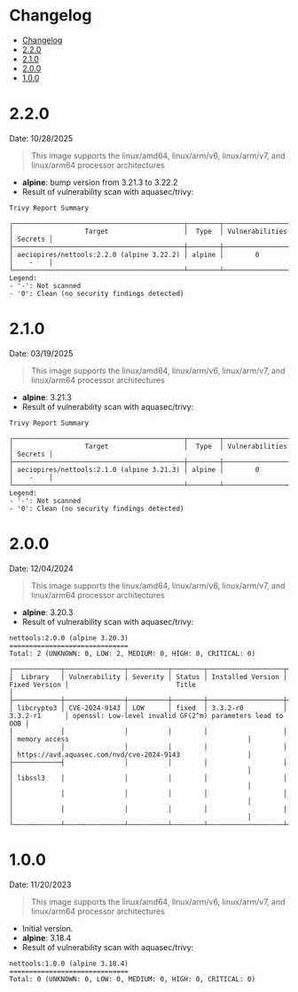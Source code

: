 # Changelog

<!-- TOC -->

- [Changelog](#changelog)
- [2.2.0](#220)
- [2.1.0](#210)
- [2.0.0](#200)
- [1.0.0](#100)

<!-- TOC -->

# 2.2.0

Date: 10/28/2025

> This image supports the linux/amd64, linux/arm/v6, linux/arm/v7, and linux/arm64 processor architectures

* **alpine**: bump version from 3.21.3 to 3.22.2
* Result of vulnerability scan with aquasec/trivy:

```
Trivy Report Summary

┌───────────────────────────────────────────┬────────┬─────────────────┬─────────┐
│                  Target                   │  Type  │ Vulnerabilities │ Secrets │
├───────────────────────────────────────────┼────────┼─────────────────┼─────────┤
│ aeciopires/nettools:2.2.0 (alpine 3.22.2) │ alpine │        0        │    -    │
└───────────────────────────────────────────┴────────┴─────────────────┴─────────┘
Legend:
- '-': Not scanned
- '0': Clean (no security findings detected)
```

# 2.1.0

Date: 03/19/2025

> This image supports the linux/amd64, linux/arm/v6, linux/arm/v7, and linux/arm64 processor architectures

* **alpine**: 3.21.3
* Result of vulnerability scan with aquasec/trivy:

```
Trivy Report Summary

┌───────────────────────────────────────────┬────────┬─────────────────┬─────────┐
│                  Target                   │  Type  │ Vulnerabilities │ Secrets │
├───────────────────────────────────────────┼────────┼─────────────────┼─────────┤
│ aeciopires/nettools:2.1.0 (alpine 3.21.3) │ alpine │        0        │    -    │
└───────────────────────────────────────────┴────────┴─────────────────┴─────────┘
Legend:
- '-': Not scanned
- '0': Clean (no security findings detected)
```

# 2.0.0

Date: 12/04/2024

> This image supports the linux/amd64, linux/arm/v6, linux/arm/v7, and linux/arm64 processor architectures

* **alpine**: 3.20.3
* Result of vulnerability scan with aquasec/trivy:

```
nettools:2.0.0 (alpine 3.20.3)
==============================
Total: 2 (UNKNOWN: 0, LOW: 2, MEDIUM: 0, HIGH: 0, CRITICAL: 0)

┌────────────┬───────────────┬──────────┬────────┬───────────────────┬───────────────┬───────────────────────────────────────────────────────────┐
│  Library   │ Vulnerability │ Severity │ Status │ Installed Version │ Fixed Version │                           Title                           │
├────────────┼───────────────┼──────────┼────────┼───────────────────┼───────────────┼───────────────────────────────────────────────────────────┤
│ libcrypto3 │ CVE-2024-9143 │ LOW      │ fixed  │ 3.3.2-r0          │ 3.3.2-r1      │ openssl: Low-level invalid GF(2^m) parameters lead to OOB │
│            │               │          │        │                   │               │ memory access                                             │
│            │               │          │        │                   │               │ https://avd.aquasec.com/nvd/cve-2024-9143                 │
├────────────┤               │          │        │                   │               │                                                           │
│ libssl3    │               │          │        │                   │               │                                                           │
│            │               │          │        │                   │               │                                                           │
│            │               │          │        │                   │               │                                                           │
└────────────┴───────────────┴──────────┴────────┴───────────────────┴───────────────┴───────────────────────────────────────────────────────────┘
```

# 1.0.0

Date: 11/20/2023

> This image supports the linux/amd64, linux/arm/v6, linux/arm/v7, and linux/arm64 processor architectures

* Initial version.
* **alpine**: 3.18.4
* Result of vulnerability scan with aquasec/trivy:

```
nettools:1.0.0 (alpine 3.18.4)
==============================
Total: 0 (UNKNOWN: 0, LOW: 0, MEDIUM: 0, HIGH: 0, CRITICAL: 0)
```
